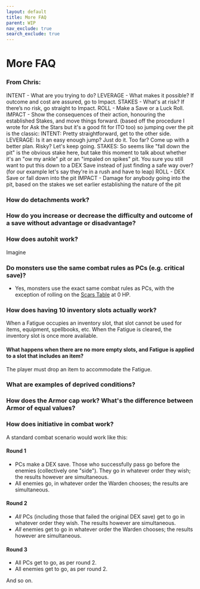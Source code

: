 ```yaml
---
layout: default
title: More FAQ
parent: WIP
nav_exclude: true
search_exclude: true
---
```


# More FAQ

### From Chris:
INTENT - What are you trying to do?
LEVERAGE - What makes it possible? If outcome and cost are assured, go to Impact.
STAKES - What's at risk? If there’s no risk, go straight to Impact.
ROLL - Make a Save or a Luck Roll.
IMPACT - Show the consequences of their action, honouring the established Stakes, and move things forward.
(based off the procedure I wrote for Ask the Stars but it's a good fit for ITO too)
so jumping over the pit is the classic:
INTENT: Pretty straightforward, get to the other side.
LEVERAGE: Is it an easy enough jump? Just do it. Too far? Come up with a better plan. Risky? Let's keep going.
STAKES: So seems like "fall down the pit" is the obvious stake here, but take this moment to talk about whether it's an "ow my ankle" pit or an "impaled on spikes" pit. You sure you still want to put this down to a DEX Save instead of just finding a safe way over? (for our example let's say they're in a rush and have to leap)
ROLL - DEX Save or fall down into the pit
IMPACT - Damage for anybody going into the pit, based on the stakes we set earlier establishing the nature of the pit


### How do detachments work?

### How do you increase or decrease the difficulty and outcome of a save without advantage or disadvantage?

### How does autohit work?
Imagine

### Do monsters use the same combat rules as PCs (e.g. critical save)?
- Yes, monsters use the exact same combat rules as PCs, with the exception of rolling on the [Scars Table](/cairn-srd#scars-1) at 0 HP.

### How does having 10 inventory slots actually work? 
When a Fatigue occupies an inventory slot, that slot cannot be used for items, equipment, spellbooks, etc. When the Fatigue is cleared, the inventory slot is once more available.

#### What happens when there are no more empty slots, and Fatigue is applied to a slot that includes an item?
The player must drop an item to accommodate the Fatigue.

### What are examples of deprived conditions?

### How does the Armor cap work? What's the difference between Armor of equal values?

### How does initiative in combat work?
A standard combat scenario would work like this:

#### Round 1
- PCs make a DEX save. Those who successfully pass go before the enemies (collectively one "side"). They go in whatever order they wish; the results however are simultaneous.
- All enemies go, in whatever order the Warden chooses; the results are simultaneous.

#### Round 2
- _All_ PCs (including those that failed the original DEX save) get to go in whatever order they wish. The results however are simultaneous.
- _All_ enemies get to go in whatever order the Warden chooses; the results however are simultaneous.

#### Round 3
- All PCs get to go, as per round 2.
- All enemies get to go, as per round 2.

And so on.
